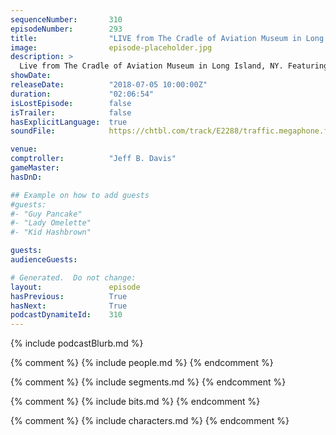 ```yaml
---
sequenceNumber:       310
episodeNumber:        293
title:                "LIVE from The Cradle of Aviation Museum in Long Island, NY"
image:                episode-placeholder.jpg
description: >
  Live from The Cradle of Aviation Museum in Long Island, NY. Featuring Dan Harmon, Jeff Bryan Davis, Spencer Crittenden, Rob Schrab and Steve Levy.
showDate:             
releaseDate:          "2018-07-05 10:00:00Z"
duration:             "02:06:54"
isLostEpisode:        false
isTrailer:            false
hasExplicitLanguage:  true
soundFile:            https://chtbl.com/track/E2288/traffic.megaphone.fm/STA6980282854.mp3?updated=1596856688

venue:                
comptroller:          "Jeff B. Davis"
gameMaster:           
hasDnD:               

## Example on how to add guests
#guests:
#- "Guy Pancake"
#- "Lady Omelette"
#- "Kid Hashbrown"

guests:
audienceGuests:

# Generated.  Do not change:
layout:               episode
hasPrevious:          True
hasNext:              True
podcastDynamiteId:    310
---
```


{% include podcastBlurb.md %}

{% comment %}
{% include people.md %}
{% endcomment %}

{% comment %}
{% include segments.md %}
{% endcomment %}

{% comment %}
{% include bits.md %}
{% endcomment %}

{% comment %}
{% include characters.md %}
{% endcomment %}

